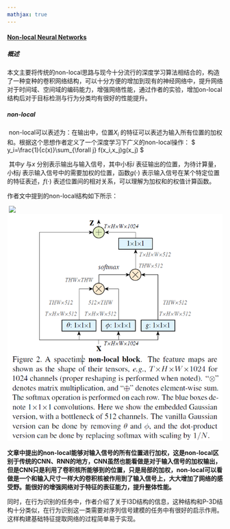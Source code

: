 ```yaml
---
mathjax: true
---
```


#### [Non-local Neural Networks](https://arxiv.org/abs/1711.07971)

##### 概述

​    本文主要将传统的non-local思路与现今十分流行的深度学习算法相结合的，构造了一种变种的卷积网络结构，可以十分方便的增加到现有的神经网络中，提升网络对于时间域、空间域的编码能力，增强网络性能，通过作者的实验，增加on-local结构后对于目标检测与行为分类均有很好的性能提升。

##### non-local 

​    non-local可以表述为：在输出中，位置$X_i$ 的特征可以表述为输入所有位置的加权和。根据这个思想作者定义了一个深度学习下广义的non-local操作：
$
y_i=\frac{1}{c(x)}\sum_{\forall j} f(x_i,x_j)g(x_j)
$

​    其中$y$ 与$x$ 分别表示输出与输入信号，其中小标$i$ 表征输出的位置，为待计算量，小标$j$ 表示输入信号中的需要加权的位置，函数$g(\cdot)$ 表示输入信号在某个特定位置的特征表述，$f(\cdot)$ 表述位置间的相对关系，可以理解为加权和的权值计算函数。

作者文中提到的non-local结构如下所示：

​    ![](./_post/figure1.PNG)
<img class="centered" src="figure1.PNG" />

​    **文章中提出的non-local能够对输入信号的所有位置进行加权，这是non-local区别于传统的CNN、RNN的地方，CNN虽然也能看做是对于输入信号的加权输出，但是CNN只是利用了卷积核所能够到的位置，只是局部的加权，non-local可以看做是一个和输入尺寸一样大的卷积核被作用到了输入信号上，大大增加了网络的感受野。能很好的增强网络对于特征的表征能力，提升整体性能。**

​    同时，在行为识别的任务中，作者介绍了关于I3D结构的信息，这种结构和P-3D结构十分类似，在行为识别这一类需要对序列信号建模的任务中有很好的启示作用。这样构建基础特征提取网络的过程简单易于实现。
